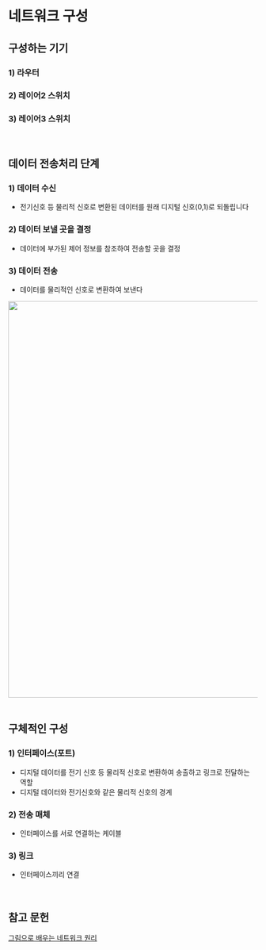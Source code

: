 # 네트워크 구성
## 구성하는 기기
### 1) 라우터
### 2) 레이어2 스위치
### 3) 레이어3 스위치
<br>

## 데이터 전송처리 단계
### 1) 데이터 수신
- 전기신호 등 물리적 신호로 변환된 데이터를 원래 디지털 신호(0,1)로 되돌립니다

### 2) 데이터 보낼 곳을 결정
- 데이터에 부가된 제어 정보를 참조하여 전송할 곳을 결정

### 3) 데이터 전송
- 데이터를 물리적인 신호로 변환하여 보낸다


<img src="https://github.com/MoMoon-LKH/TIL/assets/66755342/bfff2b6b-3459-4dea-b717-854a6a856f33" width="800">

<br>
<br>

## 구체적인 구성
### 1) 인터페이스(포트)
- 디지털 데이터를 전기 신호 등 물리적 신호로 변환하여 송출하고 링크로 전달하는 역할
- 디지털 데이터와 전기신호와 같은 물리적 신호의 경계

### 2) 전송 매체
- 인터페이스를 서로 연결하는 케이블

### 3) 링크
- 인터페이스끼리 연결

<br>



## 참고 문헌
[그림으로 배우는 네트워크 원리](https://product.kyobobook.co.kr/detail/S000000555413)
